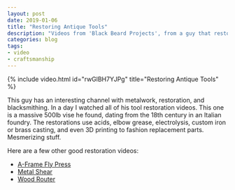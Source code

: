 ```yaml
---
layout: post
date: 2019-01-06
title: "Restoring Antique Tools"
description: "Videos from 'Black Beard Projects', from a guy that restores old tools, crafts knives, and even does leather work."
categories: blog
tags:
- video
- craftsmanship
---
```


{% include video.html id="rwGlBH7YJPg" title="Restoring Antique Tools" %}

This guy has an interesting channel with metalwork, restoration, and blacksmithing. In a day I watched all of his tool restoration videos. This one is a massive 500lb vise he found, dating from the 18th century in an Italian foundry. The restorations use acids, elbow grease, electrolysis, custom iron or brass casting, and even 3D printing to fashion replacement parts. Mesmerizing stuff.

Here are a few other good restoration videos:

* [A-Frame Fly Press](https://www.youtube.com/watch?v=JVVaNaVbgeM)
* [Metal Shear](https://www.youtube.com/watch?v=8cjAj18mSZw)
* [Wood Router](https://www.youtube.com/watch?v=9VhxILRjNsI)

